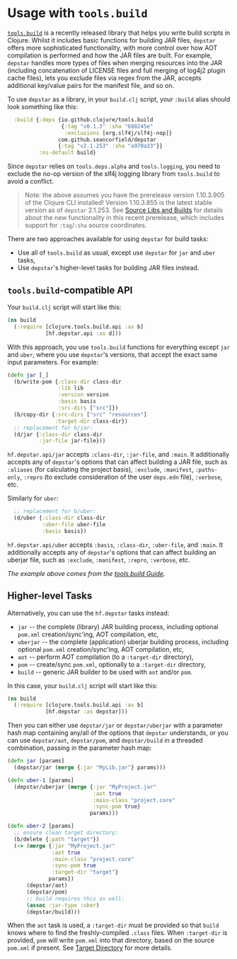 # Usage with `tools.build`

[`tools.build`](https://clojure.org/guides/tools_build) is a recently released library that helps you write build scripts in Clojure. Whilst it includes basic functions for building JAR files, `depstar` offers more sophisticated functionality, with more control over how AOT compilation is performed and how the JAR files are built. For example, `depstar` handles more types of files when merging resources into the JAR (including concatenation of LICENSE files and full merging of log4j2 plugin cache files), lets you exclude files via regex from the JAR, accepts additional key/value pairs for the manifest file, and so on.

To use `depstar` as a library, in your `build.clj` script, your `:build` alias should look something like this:

```clojure
  :build {:deps {io.github.clojure/tools.build
                 {:tag "v0.1.3" :sha "688245e"
                  :exclusions [org.slf4j/slf4j-nop]}
                com.github.seancorfield/depstar
                {:tag "v2.1.253" :sha "a970a33"}}
          :ns-default build}
```

Since `depstar` relies on `tools.deps.alpha` and `tools.logging`, you need to exclude the no-op version of the slf4j logging library from `tools.build` to avoid a conflict.

> Note: the above assumes you have the prerelease version 1.10.3.905 of the Clojure CLI installed! Version 1.10.3.855 is the latest stable version as of `depstar` 2.1.253. See [Source Libs and Builds](https://clojure.org/news/2021/07/09/source-libs-builds) for details about the new functionality in this recent prerelease, which includes support for `:tag`/`:sha` source coordinates.

There are two approaches available for using `depstar` for build tasks:
* Use all of `tools.build` as usual, except use `depstar` for `jar` and `uber` tasks,
* Use `depstar`'s higher-level tasks for building JAR files instead.

## `tools.build`-compatible API

Your `build.clj` script will start like this:

```clojure
(ns build
  (:require [clojure.tools.build.api :as b]
            [hf.depstar.api :as d]))
```

With this approach, you use `tools.build` functions for everything except `jar` and `uber`, where you use `depstar`'s versions, that accept the exact same input parameters. For example:

```clojure
(defn jar [_]
  (b/write-pom {:class-dir class-dir
                :lib lib
                :version version
                :basis basis
                :src-dirs ["src"]})
  (b/copy-dir {:src-dirs ["src" "resources"]
               :target-dir class-dir})
  ;; replacement for b/jar:
  (d/jar {:class-dir class-dir
          :jar-file jar-file}))
```

`hf.depstar.api/jar` accepts `:class-dir`, `:jar-file`, and `:main`. It additionally accepts any of `depstar`'s options that can affect building a JAR file, such as `:aliases` (for calculating the project basis), `:exclude`, `:manifest`, `:paths-only`, `:repro` (to exclude consideration of the user `deps.edn` file), `:verbose`, etc.

Similarly for `uber`:

```clojure
  ;; replacement for b/uber:
  (d/uber {:class-dir class-dir
           :uber-file uber-file
           :basis basis})
```

`hf.depstar.api/uber` accepts `:basis`, `:class-dir`, `:uber-file`, and `:main`. It additionally accepts any of `depstar`'s options that can affect building an uberjar file, such as `:exclude`, `:manifest`, `:repro`, `:verbose`, etc.

_The example above comes from the [tools.build Guide](https://clojure.org/guides/tools_build)._

## Higher-level Tasks

Alternatively, you can use the `hf.depstar` tasks instead:
* `jar` -- the complete (library) JAR building process, including optional `pom.xml` creation/sync'ing, AOT compilation, etc,
* `uberjar` -- the complete (application) uberjar building process, including optional `pom.xml` creation/sync'ing, AOT compilation, etc,
* `aot` -- perform AOT compilation (to a `:target-dir` directory),
* `pom` -- create/sync `pom.xml`, optionally to a `:target-dir` directory,
* `build` -- generic JAR builder to be used with `aot` and/or `pom`.

In this case, your `build.clj` script will start like this:

```clojure
(ns build
  (:require [clojure.tools.build.api :as b]
            [hf.depstar :as depstar]))
```

Then you can either use `depstar/jar` or `depstar/uberjar` with a parameter hash map containing any/all of the options that `depstar` understands, or you can use `depstar/aot`, `depstar/pom`, and `depstar/build` in a threaded combination, passing in the parameter hash map:

```clojure
(defn jar [params]
  (depstar/jar (merge {:jar "MyLib.jar"} params)))

(defn uber-1 [params]
  (depstar/uberjar (merge {:jar "MyProject.jar"
                           :aot true
                           :main-class "project.core"
                           :sync-pom true}
                          params)))

(defn uber-2 [params]
  ;; ensure clean target directory:
  (b/delete {:path "target"})
  (-> (merge {:jar "MyProject.jar"
              :aot true
              :main-class "project.core"
              :sync-pom true
              :target-dir "target"}
             params})
      (depstar/aot)
      (depstar/pom)
      ;; build requires this as well:
      (assoc :jar-type :uber)
      (depstar/build)))
```

When the `aot` task is used, a `:target-dir` must be provided so that `build` knows where to find the freshly-compiled `.class` files. When `:target-dir` is provided, `pom` will write `pom.xml` into that directory, based on the source `pom.xml` if present. See [Target Directory](target.md) for more details.
